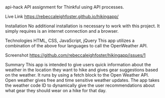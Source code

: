 api-hack
API assignment for Thinkful using API processes.

Live Link
https://rebeccaleighfoster.github.io/hikingapp/

Installation
No additional installation is necessary to work with this project. It simply requires is an internet connection and a browser.

Technologies
HTML, CSS, JavaScript, jQuery This app utilizes a combination of the above four languages to call the OpenWeather API.

Screenshot
https://github.com/rebeccaleighfoster/hikingapp/issues/1

Summary
This app is intended to give users quick information about the weather in the location they want to hike and gives gear suggestions based on the weather. It runs by using a fetch block to the Open Weather API. Open weather gives free and time sensitive weather updates. The app takes the weather code ID to dynamically give the user recommendations about what gear they should wear on a hike for that day. 
